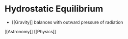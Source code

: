 # Hydrostatic Equilibrium

- [[Gravity]] balances with outward pressure of radiation

[[Astronomy]] [[Physics]]
